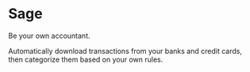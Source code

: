 # Sage

Be your own accountant.

Automatically download transactions from your banks and credit cards, then categorize them based on your own rules.
